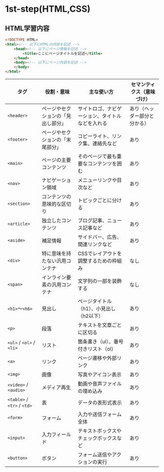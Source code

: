 # 1st-step(HTML,CSS)
## HTML学習内容
``` html
<!DOCTYPE HTML>
<html><!-- 以下にHTMLの内容を記述 -->
    <head><!-- 以下にページ情報を記述 -->
        <title>ここにページタイトルを記述</title>
    </head>
    <body><!-- 以下にページ内容を記述 -->
    </body>
</html>
```
| タグ                          | 役割・意味             | 主な使い方                    | セマンティクス（意味づけ）  |
| --------------------------- | ----------------- | ------------------------ | -------------- |
| `<header>`                  | ページやセクションの「見出し部分」 | サイトロゴ、ナビゲーション、タイトルなどを入れる | あり（ヘッダー部分と分かる） |
| `<footer>`                  | ページやセクションの「末尾部分」  | コピーライト、リンク集、連絡先など        | あり             |
| `<main>`                    | ページの主要コンテンツ       | そのページで最も重要なコンテンツを囲む      | あり             |
| `<nav>`                     | ナビゲーション領域         | メニューリンクや目次など             | あり             |
| `<section>`                 | コンテンツの意味的な区切り     | トピックごとに分ける               | あり             |
| `<article>`                 | 独立したコンテンツ         | ブログ記事、ニュース記事など           | あり             |
| `<aside>`                   | 補足情報              | サイドバー、広告、関連リンクなど         | あり             |
| `<div>`                     | 特に意味を持たない汎用コンテナ   | CSSでレイアウトを調整するための枠組み     | なし             |
| `<span>`                    | インライン要素の汎用コンテナ    | 文字列の一部を装飾する              | なし             |
| `<h1>`～`<h6>`               | 見出し               | ページタイトル（h1）、小見出し（h2以下）   | あり             |
| `<p>`                       | 段落                | テキストを文章ごとに区切る            | あり             |
| `<ul>` / `<ol>` / `<li>`    | リスト               | 箇条書き（ul）、番号付きリスト（ol）     | あり             |
| `<a>`                       | リンク               | ページ遷移や外部リンク              | あり             |
| `<img>`                     | 画像                | 写真やアイコン表示                | あり             |
| `<video>` / `<audio>`       | メディア再生            | 動画や音声ファイルの埋め込み           | あり             |
| `<table>` / `<tr>` / `<td>` | 表                 | データの表形式表示                | あり             |
| `<form>`                    | フォーム              | 入力や送信フォーム全体              | あり             |
| `<input>`                   | 入力フィールド           | テキストボックスやチェックボックスなど      | あり             |
| `<button>`                  | ボタン               | フォーム送信やアクションの実行          | あり             |
